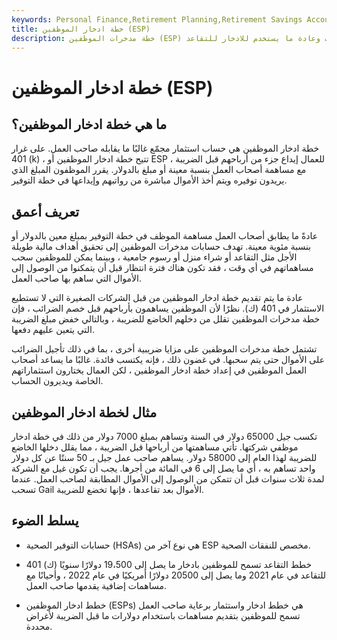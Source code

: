 ```yaml
---
keywords: Personal Finance,Retirement Planning,Retirement Savings Accounts,Calculator,Employee Savings Plan,Invest,Investing,Savings
title: خطة ادخار الموظفين (ESP)
description: خطة مدخرات الموظفين (ESP) عبارة عن حساب ضريبي مؤجل برعاية صاحب العمل ، يتم تمويله من المساهمات وعادة ما يستخدم للادخار للتقاعد.
---
```


# خطة ادخار الموظفين (ESP)
## ما هي خطة ادخار الموظفين؟

خطة ادخار الموظفين هي حساب استثمار مجمّع غالبًا ما يقابله صاحب العمل. على غرار 401 (k) ، تتيح خطة ادخار الموظفين أو ESP للعمال إيداع جزء من أرباحهم قبل الضريبة ، مع مساهمة أصحاب العمل بنسبة معينة أو مبلغ بالدولار. يقرر الموظفون المبلغ الذي يريدون توفيره ويتم أخذ الأموال مباشرة من رواتبهم وإيداعها في خطة التوفير.

## تعريف أعمق

عادةً ما يطابق أصحاب العمل مساهمة الموظف في خطة التوفير بمبلغ معين بالدولار أو بنسبة مئوية معينة. تهدف حسابات مدخرات الموظفين إلى تحقيق أهداف مالية طويلة الأجل مثل التقاعد أو شراء منزل أو رسوم جامعية ، وبينما يمكن للموظفين سحب مساهماتهم في أي وقت ، فقد تكون هناك فترة انتظار قبل أن يتمكنوا من الوصول إلى الأموال التي ساهم بها صاحب العمل.

عادة ما يتم تقديم خطة ادخار الموظفين من قبل الشركات الصغيرة التي لا تستطيع الاستثمار في 401 (ك). نظرًا لأن الموظفين يساهمون بأرباحهم قبل خصم الضرائب ، فإن خطة مدخرات الموظفين تقلل من دخلهم الخاضع للضريبة ، وبالتالي خفض مبلغ الضريبة التي يتعين عليهم دفعها.

تشتمل خطة مدخرات الموظفين على مزايا ضريبية أخرى ، بما في ذلك تأجيل الضرائب على الأموال حتى يتم سحبها. في غضون ذلك ، فإنه يكتسب فائدة. غالبًا ما يساعد أصحاب العمل الموظفين في إعداد خطة ادخار الموظفين ، لكن العمال يختارون استثماراتهم الخاصة ويديرون الحساب.

## مثال لخطة ادخار الموظفين

تكسب جيل 65000 دولار في السنة وتساهم بمبلغ 7000 دولار من ذلك في خطة ادخار موظفي شركتها. تأتي مساهمتها من أرباحها قبل الضريبة ، مما يقلل دخلها الخاضع للضريبة لهذا العام إلى 58000 دولار. يساهم صاحب عمل جيل بـ 50 سنتًا عن كل دولار واحد تساهم به ، أي ما يصل إلى 6 في المائة من أجرها. يجب أن تكون غيل مع الشركة لمدة ثلاث سنوات قبل أن تتمكن من الوصول إلى الأموال المطابقة لصاحب العمل. عندما تسحب Gail الأموال بعد تقاعدها ، فإنها تخضع للضريبة.

## يسلط الضوء

- حسابات التوفير الصحية (HSAs) هي نوع آخر من ESP مخصص للنفقات الصحية.

- 401 (ك) خطط التقاعد تسمح للموظفين بادخار ما يصل إلى 19،500 دولارًا سنويًا للتقاعد في عام 2021 وما يصل إلى 20500 دولارًا أمريكيًا في عام 2022 ، وأحيانًا مع مساهمات إضافية يقدمها صاحب العمل.

- خطط ادخار الموظفين (ESPs) هي خطط ادخار واستثمار برعاية صاحب العمل تسمح للموظفين بتقديم مساهمات باستخدام دولارات ما قبل الضريبة لأغراض محددة.

